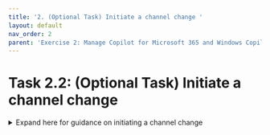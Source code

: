 ```yaml
---
title: '2. (Optional Task) Initiate a channel change '
layout: default
nav_order: 2
parent: 'Exercise 2: Manage Copilot for Microsoft 365 and Windows Copilot'
---
```


# Task 2.2: (Optional Task) Initiate a channel change


<details> 

 

<summary>Expand here for guidance on initiating a channel change</summary> 

 

1. On the left navigation, select **Inventory**.  

 

1. Near the bottom of the page, select **Show all devices**. 

 

1. On the **Devices** page, select **Switch device update channel**. 

 

1. On the **Switch device update channel** window, select the **Monthly Enterprise Channel** option. 

 

1. In the **Choose devices or groups to move channel** box, enter the name of your device. 

 

1. Select **Move devices** to initiate the channel change. 

 

![16a.jpg](../media/16a.jpg) 

     

![17a.jpg](../media/17a.jpg) 

 
{: .warning }
> It might take up to 24 hours for the channel change to be completed by the device, assuming devices are online and can connect to the service. 

 
 
{: .important }
> A channel change is a point-in-time activity. If you are using Microsoft Entra ID groups and add devices or users to the group after initiating a channel change, those devices will not be moved automatically. You will have to initiate the channel change again. There's no need to remove already switched devices from the group. 

> 

> 

You can validate the implementation by monitoring the following aspects: 

> 

- Within 24 hours, you should see the devices being listed in the Monthly Enterprise or Current profile. 

> 

- Within 24 hours, you should see the Update Channel changing to the targeted one in inventory. 

> 

- On the device, the following registry key should change to "1", as profile's control is established on the device: 

    - HKEY_LOCAL_MACHINE\SOFTWARE\Policies\Microsoft\cloud\office\16.0\Common\officeupdate > IgnoreGPO 

> 

- Other apps like Visio, Project or Access Runtime are migrated to Current Channel as well and are updated in the same pass. 

 

</details> 
